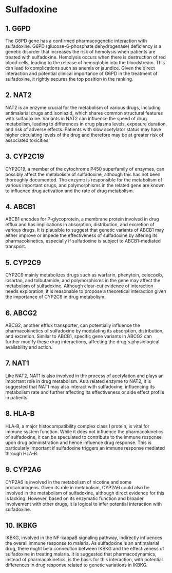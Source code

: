# Sulfadoxine

## 1. G6PD
The G6PD gene has a confirmed pharmacogenetic interaction with sulfadoxine. G6PD (glucose-6-phosphate dehydrogenase) deficiency is a genetic disorder that increases the risk of hemolysis when patients are treated with sulfadoxine. Hemolysis occurs when there is destruction of red blood cells, leading to the release of hemoglobin into the bloodstream. This can lead to complications such as anemia or jaundice. Given the direct interaction and potential clinical importance of G6PD in the treatment of sulfadoxine, it rightly secures the top position in the ranking.

## 2. NAT2
NAT2 is an enzyme crucial for the metabolism of various drugs, including antimalarial drugs and isoniazid, which shares common structural features with sulfadoxine. Variants in NAT2 can influence the speed of drug metabolism, leading to differences in drug plasma levels, exposure duration, and risk of adverse effects. Patients with slow acetylator status may have higher circulating levels of the drug and therefore may be at greater risk of associated toxicities.

## 3. CYP2C19
CYP2C19, a member of the cytochrome P450 superfamily of enzymes, can possibly affect the metabolism of sulfadoxine, although this has not been thoroughly documented. The enzyme is responsible for the metabolism of various important drugs, and polymorphisms in the related gene are known to influence drug activation and the rate of drug metabolism.

## 4. ABCB1
ABCB1 encodes for P-glycoprotein, a membrane protein involved in drug efflux and has implications in absorption, distribution, and excretion of various drugs. It is plausible to suggest that genetic variants of ABCB1 may either improve or impede the effectiveness of sulfadoxine by altering its pharmacokinetics, especially if sulfadoxine is subject to ABCB1-mediated transport.

## 5. CYP2C9
CYP2C9 mainly metabolizes drugs such as warfarin, phenytoin, celecoxib, losartan, and tolbutamide, and polymorphisms in the gene may affect the metabolism of sulfadoxine. Although clear-cut evidence of interaction needs exploration, it is reasonable to propose a theoretical interaction given the importance of CYP2C9 in drug metabolism.

## 6. ABCG2
ABCG2, another efflux transporter, can potentially influence the pharmacokinetics of sulfadoxine by modulating its absorption, distribution, and excretion. Similar to ABCB1, specific gene variants in ABCG2 can further modify these drug interactions, affecting the drug's physiological availability and action.

## 7. NAT1
Like NAT2, NAT1 is also involved in the process of acetylation and plays an important role in drug metabolism. As a related enzyme to NAT2, it is suggested that NAT1 may also interact with sulfadoxine, influencing its metabolism rate and further affecting its effectiveness or side effect profile in patients.

## 8. HLA-B
HLA-B, a major histocompatibility complex class I protein, is vital for immune system function. While it does not influence the pharmacokinetics of sulfadoxine, it can be speculated to contribute to the immune response upon drug administration and hence influence drug response. This is particularly important if sulfadoxine triggers an immune response mediated through HLA-B.

## 9. CYP2A6
CYP2A6 is involved in the metabolism of nicotine and some procarcinogens. Given its role in metabolism, CYP2A6 could also be involved in the metabolism of sulfadoxine, although direct evidence for this is lacking. However, based on its enzymatic function and broader involvement with other drugs, it is logical to infer potential interaction with sulfadoxine.

## 10. IKBKG
IKBKG, involved in the NF-kappaB signaling pathway, indirectly influences the overall immune response to malaria. As sulfadoxine is an antimalarial drug, there might be a connection between IKBKG and the effectiveness of sulfadoxine in treating malaria. It is suggested that pharmacodynamics, instead of pharmacokinetics, is the basis for this interaction, with potential differences in drug response related to genetic variations in IKBKG.

